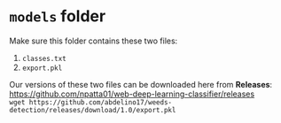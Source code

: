 # `models` folder

Make sure this folder contains these two files:

1.  `classes.txt`
2.  `export.pkl`

Our versions of these two files can be downloaded here from **Releases**:  
https://github.com/npatta01/web-deep-learning-classifier/releases  
`wget https://github.com/abdelino17/weeds-detection/releases/download/1.0/export.pkl`
